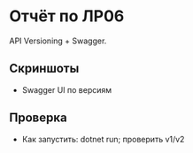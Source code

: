 # Отчёт по ЛР06

API Versioning + Swagger.

## Скриншоты
- Swagger UI по версиям

## Проверка
- Как запустить: dotnet run; проверить v1/v2
